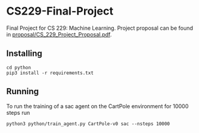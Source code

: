 # CS229-Final-Project
Final Project for CS 229: Machine Learning. Project proposal can be found in [proposal/CS_229_Project_Proposal.pdf](/proposal/CS_229_Project_Proposal.pdf).

## Installing

```console
cd python
pip3 install -r requirements.txt
``` 

## Running

To run the training of a sac agent on the CartPole environment for 10000 steps run

```console
python3 python/train_agent.py CartPole-v0 sac --nsteps 10000
``` 